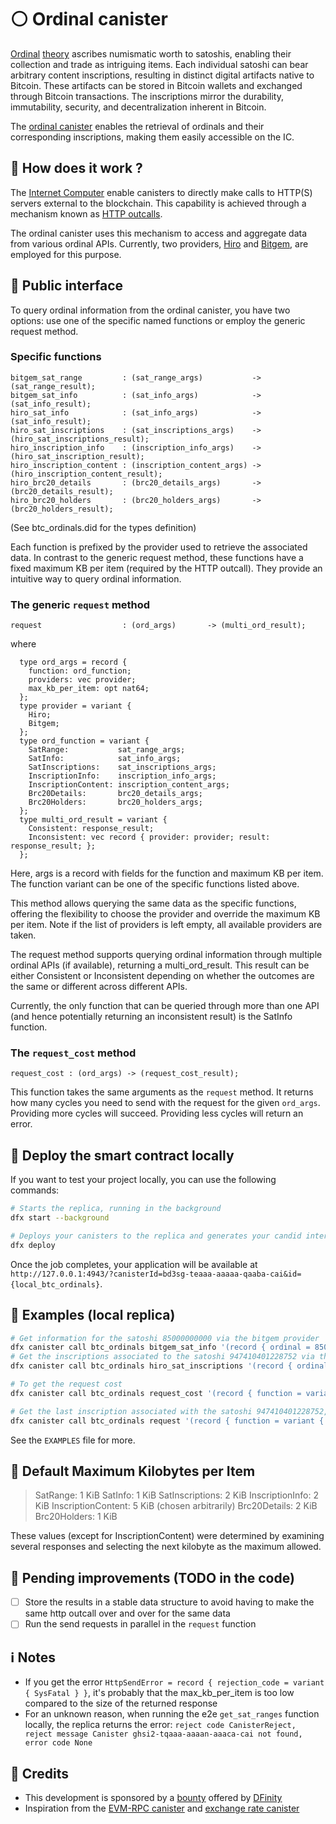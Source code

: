 # ⚪ Ordinal canister

[Ordinal](https://ordinals.com/) [theory](https://docs.ordinals.com/) ascribes numismatic worth to satoshis, enabling their collection and trade as intriguing items. Each individual satoshi can bear arbitrary content inscriptions, resulting in distinct digital artifacts native to Bitcoin. These artifacts can be stored in Bitcoin wallets and exchanged through Bitcoin transactions. The inscriptions mirror the durability, immutability, security, and decentralization inherent in Bitcoin.

The [ordinal canister](https://dashboard.internetcomputer.org/canister/tn6q3-wqaaa-aaaap-abuca-cai) enables the retrieval of ordinals and their corresponding inscriptions, making them easily accessible on the IC. 

## 🔎 How does it work ?

The [Internet Computer](https://internetcomputer.org/) enable canisters to directly make calls to HTTP(S) servers external to the blockchain. This capability is achieved through a mechanism known as [HTTP outcalls](https://internetcomputer.org/docs/current/developer-docs/integrations/https-outcalls/https-outcalls-how-it-works).

The ordinal canister uses this mechanism to access and aggregate data from various ordinal APIs. Currently, two providers, [Hiro](https://docs.hiro.so/ordinals/) and [Bitgem](https://docs.bitgem.tech/), are employed for this purpose.

## 📜 Public interface

To query ordinal information from the ordinal canister, you have two options: use one of the specific named functions or employ the generic request method.

### Specific functions

```
bitgem_sat_range         : (sat_range_args)           -> (sat_range_result);
bitgem_sat_info          : (sat_info_args)            -> (sat_info_result);
hiro_sat_info            : (sat_info_args)            -> (sat_info_result);
hiro_sat_inscriptions    : (sat_inscriptions_args)    -> (hiro_sat_inscriptions_result);
hiro_inscription_info    : (inscription_info_args)    -> (hiro_sat_inscription_result);
hiro_inscription_content : (inscription_content_args) -> (hiro_inscription_content_result);
hiro_brc20_details       : (brc20_details_args)       -> (brc20_details_result);
hiro_brc20_holders       : (brc20_holders_args)       -> (brc20_holders_result);
```
(See btc_ordinals.did for the types definition)

Each function is prefixed by the provider used to retrieve the associated data. In contrast to the generic request method, these functions have a fixed maximum KB per item (required by the HTTP outcall). They provide an intuitive way to query ordinal information.

### The generic `request` method

```
request                  : (ord_args)       -> (multi_ord_result);
```
where 
```
  type ord_args = record {
    function: ord_function;
    providers: vec provider;
    max_kb_per_item: opt nat64;
  };
  type provider = variant {
    Hiro;
    Bitgem;
  };
  type ord_function = variant {
    SatRange:           sat_range_args;
    SatInfo:            sat_info_args;
    SatInscriptions:    sat_inscriptions_args;
    InscriptionInfo:    inscription_info_args;
    InscriptionContent: inscription_content_args;
    Brc20Details:       brc20_details_args;
    Brc20Holders:       brc20_holders_args;
  };
  type multi_ord_result = variant {
    Consistent: response_result;
    Inconsistent: vec record { provider: provider; result: response_result; };
  };
```

Here, args is a record with fields for the function and maximum KB per item. The function variant can be one of the specific functions listed above.

This method allows querying the same data as the specific functions, offering the flexibility to choose the provider and override the maximum KB per item. Note if the list of providers is left empty, all available providers are taken.

The request method supports querying ordinal information through multiple ordinal APIs (if available), returning a multi_ord_result. This result can be either Consistent or Inconsistent depending on whether the outcomes are the same or different across different APIs.

Currently, the only function that can be queried through more than one API (and hence potentially returning an inconsistent result) is the SatInfo function.

### The `request_cost` method

```
request_cost : (ord_args) -> (request_cost_result);
```

This function takes the same arguments as the `request` method. It returns how many cycles you need to send with the request for the given `ord_args`. Providing more cycles will succeed. Providing less cycles will return an error.

## 🔧 Deploy the smart contract locally

If you want to test your project locally, you can use the following commands:

```bash
# Starts the replica, running in the background
dfx start --background

# Deploys your canisters to the replica and generates your candid interface
dfx deploy
```

Once the job completes, your application will be available at `http://127.0.0.1:4943/?canisterId=bd3sg-teaaa-aaaaa-qaaba-cai&id={local_btc_ordinals}`.

## 🙋 Examples (local replica)

```bash
# Get information for the satoshi 85000000000 via the bitgem provider
dfx canister call btc_ordinals bitgem_sat_info '(record { ordinal = 85000000000 })' --with-cycles 1000000000 --wallet $(dfx identity get-wallet)
# Get the inscriptions associated to the satoshi 947410401228752 via the hiro provider (no control over query options or max kb per item)
dfx canister call btc_ordinals hiro_sat_inscriptions '(record { ordinal = 947410401228752; limit = 10; offset = 0;})' --with-cycles 1000000000 --wallet $(dfx identity get-wallet)

# To get the request cost
dfx canister call btc_ordinals request_cost '(record { function = variant { SatInscriptions = record { ordinal = 947410401228752; offset = 10; limit = 1; } }; providers = vec { variant { Hiro } }; max_kb_per_item = opt 2; })'

# Get the last inscription associated with the satoshi 947410401228752, specifying a max of 2KB per item.
dfx canister call btc_ordinals request '(record { function = variant { SatInscriptions = record { ordinal = 947410401228752; offset = 10; limit = 1; } }; providers = vec { variant { Hiro } }; max_kb_per_item = opt 2; })' --with-cycles ${REQUEST_COST} --wallet $(dfx identity get-wallet)
```

See the `EXAMPLES` file for more.

## 💾 Default Maximum Kilobytes per Item

>SatRange: 1 KiB
>SatInfo: 1 KiB
>SatInscriptions: 2 KiB
>InscriptionInfo: 2 KiB
>InscriptionContent: 5 KiB (chosen arbitrarily)
>Brc20Details: 2 KiB
>Brc20Holders: 1 KiB

These values (except for InscriptionContent) were determined by examining several responses and selecting the next kilobyte as the maximum allowed.

## 🦺 Pending improvements (TODO in the code)

- [ ] Store the results in a stable data structure to avoid having to make the same http outcall over and over for the same data
- [ ] Run the send requests in parallel in the `request` function

## ℹ️ Notes

- If you get the error `HttpSendError = record { rejection_code = variant { SysFatal } }`, it's probably that the max_kb_per_item is too low compared to the size of the returned response
- For an unknown reason, when running the e2e `get_sat_ranges` function locally, the replica returns the error: `reject code CanisterReject, reject message Canister ghsi2-tqaaa-aaaan-aaaca-cai not found, error code None`

## 🙏 Credits

- This development is sponsored by a [bounty](https://forum.dfinity.org/t/open-bnt-9-ordinals-canister/21769) offered by [DFinity](https://dfinity.org/)
- Inspiration from the [EVM-RPC canister](https://github.com/internet-computer-protocol/ic-eth-rpc) and [exchange rate canister](https://github.com/dfinity/exchange-rate-canister)
